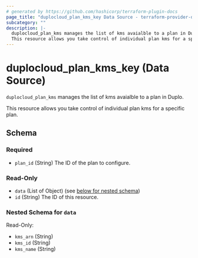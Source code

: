 ```yaml
---
# generated by https://github.com/hashicorp/terraform-plugin-docs
page_title: "duplocloud_plan_kms_key Data Source - terraform-provider-duplocloud"
subcategory: ""
description: |-
  duplocloud_plan_kms manages the list of kms avaialble to a plan in Duplo.
  This resource allows you take control of individual plan kms for a specific plan.
---
```


# duplocloud_plan_kms_key (Data Source)

`duplocloud_plan_kms` manages the list of kms avaialble to a plan in Duplo.

This resource allows you take control of individual plan kms for a specific plan.



<!-- schema generated by tfplugindocs -->
## Schema

### Required

- `plan_id` (String) The ID of the plan to configure.

### Read-Only

- `data` (List of Object) (see [below for nested schema](#nestedatt--data))
- `id` (String) The ID of this resource.

<a id="nestedatt--data"></a>
### Nested Schema for `data`

Read-Only:

- `kms_arn` (String)
- `kms_id` (String)
- `kms_name` (String)
